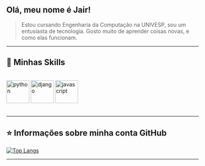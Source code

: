 ## Olá, meu nome é <strong>Jair!</strong>

> Estou cursando Engenharia da Computação na UNIVESP,
sou um entusiasta de tecnologia. Gosto muito de aprender coisas novas,
e como elas funcionam.

----

## 🚀 Minhas Skills
<!--
<div style="display: inline_block"><br>
  <img height="60" src="https://cdn.jsdelivr.net/gh/devicons/devicon/icons/python/python-original.svg" alt="python"/>
  <img height="60" src="https://cdn.jsdelivr.net/gh/devicons/devicon/icons/django/django-plain-wordmark.svg" alt="django"/>
  <img height="60" src="https://cdn.jsdelivr.net/gh/devicons/devicon/icons/flask/flask-original-wordmark.svg" alt="flask"/>
  <img height="60" src="https://cdn.jsdelivr.net/gh/devicons/devicon/icons/javascript/javascript-original.svg" alt="Javascript"/>
  <img height="60" src="https://cdn.jsdelivr.net/gh/devicons/devicon/icons/nodejs/nodejs-original-wordmark.svg" alt="Nodejs"/>
  <img height="60" src="https://cdn.jsdelivr.net/gh/devicons/devicon/icons/react/react-original-wordmark.svg" alt="React"/>
  <img height="60" src="https://cdn.jsdelivr.net/gh/devicons/devicon/icons/docker/docker-original-wordmark.svg" alt="docker"/>
  <img height="60" src="https://cdn.jsdelivr.net/gh/devicons/devicon/icons/mysql/mysql-original-wordmark.svg" alt="MySQL"/>
  <img height="60" src="https://cdn.jsdelivr.net/gh/devicons/devicon/icons/postgresql/postgresql-original-wordmark.svg" alt="PostegreSQL"/>
  <img height="50" src="https://cdn.jsdelivr.net/gh/devicons/devicon/icons/mongodb/mongodb-original-wordmark.svg" alt="MongoDB"/>
<div>
<br>
-->
<div style="display: inline_block"><br>
  <img height="60" src="https://img.shields.io/badge/Python-FFD43B?style=for-the-badge&logo=python&logoColor=darkgreen" alt="python"/>
  <img height="60" src="https://img.shields.io/badge/Django-092E20?style=for-the-badge&logo=django&logoColor=green" alt="django"/>
  <img height="60" src="https://img.shields.io/badge/JavaScript-323330?style=for-the-badge&logo=javascript&logoColor=F7DF1E" alt="javascript"/>
<div>
<br>

---

## ⭐ Informações sobre minha conta GitHub
<!--![GitHub Stats](https://github-readme-stats.vercel.app/api?username=jmreis&show_icons=true)-->
[![Top Langs](https://github-readme-stats.vercel.app/api/top-langs/?username=jmreis&layout=compact)](https://github.com/jmreis)

---
